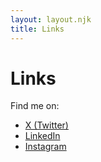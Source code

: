 ```yaml
---
layout: layout.njk
title: Links
---
```


# Links

Find me on:

- [X (Twitter)](https://x.com/darpunn)
- [LinkedIn](https://www.linkedin.com/in/darpan-choudhary)
- [Instagram](https://www.instagram.com/darpunn)